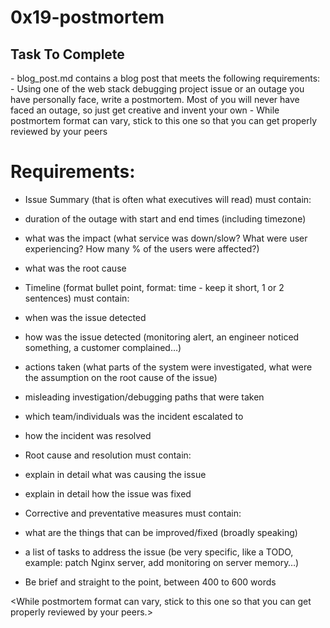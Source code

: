 # 0x19-postmortem

<This project contains tasks for learning about writing a postmortem.>

## Task To Complete

<My first Postmortem>
- blog_post.md contains a blog post that meets the following requirements:
<INFO:>
- Using one of the web stack debugging project issue or an outage you have personally face, write a postmortem. Most of you will never have faced an outage, so just get creative and invent your own
- While postmortem format can vary, stick to this one so that you can get properly reviewed by your peers

# Requirements:

- Issue Summary (that is often what executives will read) must contain:

- duration of the outage with start and end times (including timezone)
- what was the impact (what service was down/slow? What were user experiencing? How many % of the users were affected?)
- what was the root cause

- Timeline (format bullet point, format: time - keep it short, 1 or 2 sentences) must contain:

- when was the issue detected
- how was the issue detected (monitoring alert, an engineer noticed something, a customer complained…)
- actions taken (what parts of the system were investigated, what were the assumption on the root cause of the issue)
- misleading investigation/debugging paths that were taken
- which team/individuals was the incident escalated to
- how the incident was resolved

- Root cause and resolution must contain:

- explain in detail what was causing the issue
- explain in detail how the issue was fixed
- Corrective and preventative measures must contain:

- what are the things that can be improved/fixed (broadly speaking)
- a list of tasks to address the issue (be very specific, like a TODO, example: patch Nginx server, add monitoring on server memory…)

- Be brief and straight to the point, between 400 to 600 words

<While postmortem format can vary, stick to this one so that you can get properly reviewed by your peers.>
